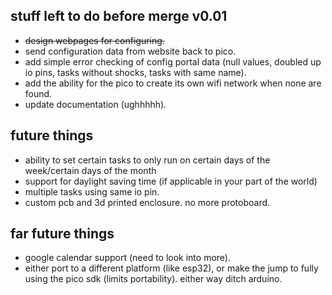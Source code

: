 ## stuff left to do before merge v0.01

* ~~design webpages for configuring.~~
* send configuration data from website back to pico.
* add simple error checking of config portal data (null values, doubled up io pins, tasks without shocks, tasks with same name).
* add the ability for the pico to create its own wifi network when none are found.
* update documentation (ughhhhh).

## future things

* ability to set certain tasks to only run on certain days of the week/certain days of the month
* support for daylight saving time (if applicable in your part of the world)
* multiple tasks using same io pin.
* custom pcb and 3d printed enclosure. no more protoboard.

## far future things

* google calendar support (need to look into more).
* either port to a different platform (like esp32), or make the jump to fully using the pico sdk (limits portability). either way ditch arduino. 